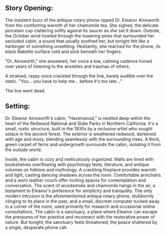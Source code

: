 ## Story Opening:

The insistent buzz of the antique rotary phone ripped Dr. Eleanor Ainsworth from the comforting warmth of her chamomile tea. She sighed, the delicate porcelain cup clattering softly against its saucer as she set it down. Outside, the October wind howled through the towering pines that surrounded her secluded cabin, a sound that usually soothed her, but tonight felt like a harbinger of something unsettling. Hesitantly, she reached for the phone, its black Bakelite surface cold and slick beneath her fingers.

"Dr. Ainsworth," she answered, her voice a low, calming cadence honed over years of listening to the anxieties and traumas of others.

A strained, raspy voice crackled through the line, barely audible over the static. "You... you have to help me... before it's too late..."

The line went dead.

## Setting:

Dr. Eleanor Ainsworth's cabin, "Havenwood," is nestled deep within the heart of the Redwood National and State Parks in Northern California. It's a small, rustic structure, built in the 1930s by a reclusive artist who sought solace in the ancient forest. The exterior is weathered redwood, darkened with age and moss, blending seamlessly with the surrounding trees. A thick, green carpet of ferns and undergrowth surrounds the cabin, isolating it from the outside world.

Inside, the cabin is cozy and meticulously organized. Walls are lined with bookshelves overflowing with psychology texts, literature, and antique volumes on folklore and mythology. A crackling fireplace provides warmth and light, casting dancing shadows across the room. Comfortable armchairs and a worn leather couch offer inviting spaces for contemplation and conversation. The scent of woodsmoke and chamomile hangs in the air, a testament to Eleanor's preference for simplicity and tranquility. The only modern intrusion is the aforementioned antique rotary phone, stubbornly clinging to its place in the past, and a small, discreet computer tucked away in a corner of the room, used primarily for research and occasional online consultations. The cabin is a sanctuary, a place where Eleanor can escape the pressures of her practice and reconnect with the restorative power of nature. But tonight, the sanctuary feels threatened, the peace shattered by a single, desperate phone call.
